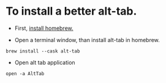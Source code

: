 # To install a better alt-tab.

* First, [install homebrew.](./homebrew.md#install-homebrew)


* Open a terminal window, than install alt-tab in homebrew.
~~~
brew install --cask alt-tab
~~~

* Open alt tab application
~~~
open -a AltTab
~~~
